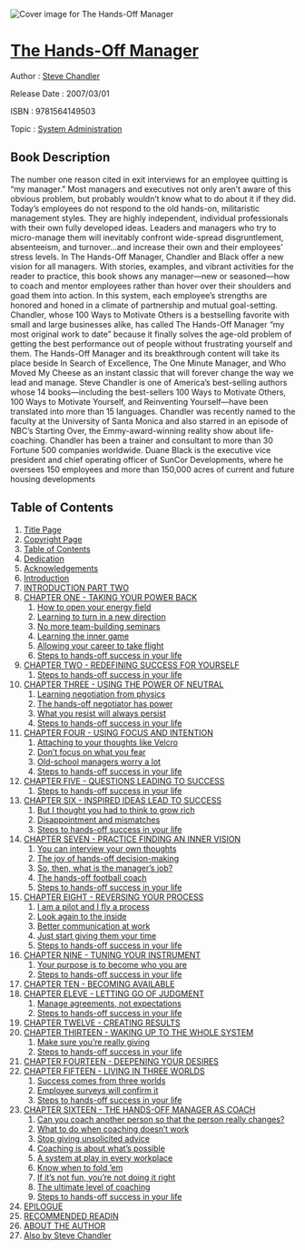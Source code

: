 ![Cover image for The Hands-Off Manager](https://imgdetail.ebookreading.net/cover/cover/system_admin/EB9781564149503.jpg)

[The Hands-Off Manager](https://ebookreading.net/view/book/The+Hands-Off+Manager-EB9781564149503_1.html "The Hands-Off Manager")
====================================================================================================================

Author : [Steve Chandler](https://ebookreading.net/search/author/Steve+Chandler)

Release Date : 2007/03/01

ISBN : 9781564149503

Topic : [System Administration](https://ebookreading.net/search/category/system-administration)

Book Description
-----------------

The number one reason cited in exit interviews for an employee quitting is “my manager.” Most managers and executives not only aren’t aware of this obvious problem, but probably wouldn’t know what to do about it if they did.
Today’s employees do not respond to the old hands-on, militaristic management styles. They are highly independent, individual professionals with their own fully developed ideas. Leaders and managers who try to micro-manage them will inevitably confront wide-spread disgruntlement, absenteeism, and turnover...and increase their own and their employees’ stress levels.
In The Hands-Off Manager, Chandler and Black offer a new vision for all managers. With stories, examples, and vibrant activities for the reader to practice, this book shows any manager—new or seasoned—how to coach and mentor employees rather than hover over their shoulders and goad them into action.
In this system, each employee’s strengths are honored and honed in a climate of partnership and mutual goal-setting. Chandler, whose 100 Ways to Motivate Others is a bestselling favorite with small and large businesses alike, has called The Hands-Off Manager “my most original work to date” because it finally solves the age-old problem of getting the best performance out of people without frustrating yourself and them.
The Hands-Off Manager and its breakthrough content will take its place beside In Search of Excellence, The One Minute Manager, and Who Moved My Cheese as an instant classic that will forever change the way we lead and manage.
Steve Chandler is one of America’s best-selling authors whose 14 books—including the best-sellers 100 Ways to Motivate Others, 100 Ways to Motivate Yourself, and Reinventing Yourself—have been translated into more than 15 languages. Chandler was recently named to the faculty at the University of Santa Monica and also starred in an episode of NBC’s Starting Over, the Emmy-award-winning reality show about life-coaching. Chandler has been a trainer and consultant to more than 30 Fortune 500 companies worldwide.
Duane Black is the executive vice president and chief operating officer of SunCor Developments, where he oversees 150 employees and more than 150,000 acres of current and future housing developments
              
Table of Contents
-----------------

1. [Title Page](https://ebookreading.net/view/book/The+Hands-Off+Manager-EB9781564149503_3.html)
1. [Copyright Page](https://ebookreading.net/view/book/The+Hands-Off+Manager-EB9781564149503_4.html)
1. [Table of Contents](https://ebookreading.net/view/book/The+Hands-Off+Manager-EB9781564149503_2.html)
1. [Dedication](https://ebookreading.net/view/book/The+Hands-Off+Manager-EB9781564149503_5.html)
1. [Acknowledgements](https://ebookreading.net/view/book/The+Hands-Off+Manager-EB9781564149503_7.html)
1. [Introduction](https://ebookreading.net/view/book/The+Hands-Off+Manager-EB9781564149503_8.html)
1. [INTRODUCTION PART TWO ](https://ebookreading.net/view/book/The+Hands-Off+Manager-EB9781564149503_9.html)
1. [CHAPTER ONE - TAKING YOUR POWER BACK](https://ebookreading.net/view/book/The+Hands-Off+Manager-EB9781564149503_10.html)
    1. [How to open your energy field](https://ebookreading.net/view/book/The+Hands-Off+Manager-EB9781564149503_10.html#h1)
    1. [Learning to turn in a new direction](https://ebookreading.net/view/book/The+Hands-Off+Manager-EB9781564149503_10.html#h2)
    1. [No more team-building seminars](https://ebookreading.net/view/book/The+Hands-Off+Manager-EB9781564149503_10.html#h3)
    1. [Learning the inner game](https://ebookreading.net/view/book/The+Hands-Off+Manager-EB9781564149503_10.html#h4)
    1. [Allowing your career to take flight](https://ebookreading.net/view/book/The+Hands-Off+Manager-EB9781564149503_10.html#h5)
    1. [Steps to hands-off success in your life](https://ebookreading.net/view/book/The+Hands-Off+Manager-EB9781564149503_10.html#h6)
1. [CHAPTER TWO - REDEFINING SUCCESS FOR YOURSELF](https://ebookreading.net/view/book/The+Hands-Off+Manager-EB9781564149503_11.html)
    1. [Steps to hands-off success in your life](https://ebookreading.net/view/book/The+Hands-Off+Manager-EB9781564149503_11.html#h1)
1. [CHAPTER THREE - USING THE POWER OF NEUTRAL](https://ebookreading.net/view/book/The+Hands-Off+Manager-EB9781564149503_12.html)
    1. [Learning negotiation from physics](https://ebookreading.net/view/book/The+Hands-Off+Manager-EB9781564149503_12.html#h1)
    1. [The hands-off negotiator has power](https://ebookreading.net/view/book/The+Hands-Off+Manager-EB9781564149503_12.html#h2)
    1. [What you resist will always persist](https://ebookreading.net/view/book/The+Hands-Off+Manager-EB9781564149503_12.html#h3)
    1. [Steps to hands-off success in your life](https://ebookreading.net/view/book/The+Hands-Off+Manager-EB9781564149503_12.html#h4)
1. [CHAPTER FOUR - USING FOCUS AND INTENTION](https://ebookreading.net/view/book/The+Hands-Off+Manager-EB9781564149503_13.html)
    1. [Attaching to your thoughts like Velcro](https://ebookreading.net/view/book/The+Hands-Off+Manager-EB9781564149503_13.html#h1)
    1. [Don’t focus on what you fear](https://ebookreading.net/view/book/The+Hands-Off+Manager-EB9781564149503_13.html#h2)
    1. [Old-school managers worry a lot](https://ebookreading.net/view/book/The+Hands-Off+Manager-EB9781564149503_13.html#h3)
    1. [Steps to hands-off success in your life](https://ebookreading.net/view/book/The+Hands-Off+Manager-EB9781564149503_13.html#h4)
1. [CHAPTER FIVE - QUESTIONS LEADING TO SUCCESS](https://ebookreading.net/view/book/The+Hands-Off+Manager-EB9781564149503_14.html)
    1. [Steps to hands-off success in your life](https://ebookreading.net/view/book/The+Hands-Off+Manager-EB9781564149503_14.html#h1)
1. [CHAPTER SIX - INSPIRED IDEAS LEAD TO SUCCESS](https://ebookreading.net/view/book/The+Hands-Off+Manager-EB9781564149503_15.html)
    1. [But I thought you had to think to grow rich](https://ebookreading.net/view/book/The+Hands-Off+Manager-EB9781564149503_15.html#h1)
    1. [Disappointment and mismatches](https://ebookreading.net/view/book/The+Hands-Off+Manager-EB9781564149503_15.html#h2)
    1. [Steps to hands-off success in your life](https://ebookreading.net/view/book/The+Hands-Off+Manager-EB9781564149503_15.html#h3)
1. [CHAPTER SEVEN - PRACTICE FINDING AN INNER VISION](https://ebookreading.net/view/book/The+Hands-Off+Manager-EB9781564149503_16.html)
    1. [You can interview your own thoughts](https://ebookreading.net/view/book/The+Hands-Off+Manager-EB9781564149503_16.html#h1)
    1. [The joy of hands-off decision-making](https://ebookreading.net/view/book/The+Hands-Off+Manager-EB9781564149503_16.html#h2)
    1. [So, then, what is the manager’s job?](https://ebookreading.net/view/book/The+Hands-Off+Manager-EB9781564149503_16.html#h3)
    1. [The hands-off football coach](https://ebookreading.net/view/book/The+Hands-Off+Manager-EB9781564149503_16.html#h4)
    1. [Steps to hands-off success in your life](https://ebookreading.net/view/book/The+Hands-Off+Manager-EB9781564149503_16.html#h5)
1. [CHAPTER EIGHT - REVERSING YOUR PROCESS](https://ebookreading.net/view/book/The+Hands-Off+Manager-EB9781564149503_17.html)
    1. [I am a pilot and I fly a process](https://ebookreading.net/view/book/The+Hands-Off+Manager-EB9781564149503_17.html#h1)
    1. [Look again to the inside](https://ebookreading.net/view/book/The+Hands-Off+Manager-EB9781564149503_17.html#h2)
    1. [Better communication at work](https://ebookreading.net/view/book/The+Hands-Off+Manager-EB9781564149503_17.html#h3)
    1. [Just start giving them your time](https://ebookreading.net/view/book/The+Hands-Off+Manager-EB9781564149503_17.html#h4)
    1. [Steps to hands-off success in your life](https://ebookreading.net/view/book/The+Hands-Off+Manager-EB9781564149503_17.html#h5)
1. [CHAPTER NINE - TUNING YOUR INSTRUMENT](https://ebookreading.net/view/book/The+Hands-Off+Manager-EB9781564149503_18.html)
    1. [Your purpose is to become who you are](https://ebookreading.net/view/book/The+Hands-Off+Manager-EB9781564149503_18.html#h1)
    1. [Steps to hands-off success in your life](https://ebookreading.net/view/book/The+Hands-Off+Manager-EB9781564149503_18.html#h2)
1. [CHAPTER TEN - BECOMING AVAILABLE](https://ebookreading.net/view/book/The+Hands-Off+Manager-EB9781564149503_19.html)
1. [CHAPTER ELEVE - LETTING GO OF JUDGMENT](https://ebookreading.net/view/book/The+Hands-Off+Manager-EB9781564149503_20.html)
    1. [Manage agreements, not expectations](https://ebookreading.net/view/book/The+Hands-Off+Manager-EB9781564149503_20.html#h1)
    1. [Steps to hands-off success in your life](https://ebookreading.net/view/book/The+Hands-Off+Manager-EB9781564149503_20.html#h2)
1. [CHAPTER TWELVE - CREATING RESULTS](https://ebookreading.net/view/book/The+Hands-Off+Manager-EB9781564149503_21.html)
1. [CHAPTER THIRTEEN - WAKING UP TO THE WHOLE SYSTEM](https://ebookreading.net/view/book/The+Hands-Off+Manager-EB9781564149503_22.html)
    1. [Make sure you’re really giving](https://ebookreading.net/view/book/The+Hands-Off+Manager-EB9781564149503_22.html#h1)
    1. [Steps to hands-off success in your life](https://ebookreading.net/view/book/The+Hands-Off+Manager-EB9781564149503_22.html#h2)
1. [CHAPTER FOURTEEN - DEEPENING YOUR DESIRES](https://ebookreading.net/view/book/The+Hands-Off+Manager-EB9781564149503_23.html)
1. [CHAPTER FIFTEEN - LIVING IN THREE WORLDS](https://ebookreading.net/view/book/The+Hands-Off+Manager-EB9781564149503_24.html)
    1. [Success comes from three worlds](https://ebookreading.net/view/book/The+Hands-Off+Manager-EB9781564149503_24.html#h1)
    1. [Employee surveys will confirm it](https://ebookreading.net/view/book/The+Hands-Off+Manager-EB9781564149503_24.html#h2)
    1. [Steps to hands-off success in your life](https://ebookreading.net/view/book/The+Hands-Off+Manager-EB9781564149503_24.html#h3)
1. [CHAPTER SIXTEEN - THE HANDS-OFF MANAGER AS COACH](https://ebookreading.net/view/book/The+Hands-Off+Manager-EB9781564149503_25.html)
    1. [Can you coach another person so that the person really changes?](https://ebookreading.net/view/book/The+Hands-Off+Manager-EB9781564149503_25.html#h1)
    1. [What to do when coaching doesn’t work](https://ebookreading.net/view/book/The+Hands-Off+Manager-EB9781564149503_25.html#h2)
    1. [Stop giving unsolicited advice](https://ebookreading.net/view/book/The+Hands-Off+Manager-EB9781564149503_25.html#h3)
    1. [Coaching is about what’s possible](https://ebookreading.net/view/book/The+Hands-Off+Manager-EB9781564149503_25.html#h4)
    1. [A system at play in every workplace](https://ebookreading.net/view/book/The+Hands-Off+Manager-EB9781564149503_25.html#h5)
    1. [Know when to fold ’em](https://ebookreading.net/view/book/The+Hands-Off+Manager-EB9781564149503_25.html#h6)
    1. [If it’s not fun, you’re not doing it right](https://ebookreading.net/view/book/The+Hands-Off+Manager-EB9781564149503_25.html#h7)
    1. [The ultimate level of coaching](https://ebookreading.net/view/book/The+Hands-Off+Manager-EB9781564149503_25.html#h8)
    1. [Steps to hands-off success in your life](https://ebookreading.net/view/book/The+Hands-Off+Manager-EB9781564149503_25.html#h9)
1. [EPILOGUE](https://ebookreading.net/view/book/The+Hands-Off+Manager-EB9781564149503_26.html)
1. [RECOMMENDED READIN](https://ebookreading.net/view/book/The+Hands-Off+Manager-EB9781564149503_27.html)
1. [ABOUT THE AUTHOR](https://ebookreading.net/view/book/The+Hands-Off+Manager-EB9781564149503_28.html)
1. [Also by Steve Chandler](https://ebookreading.net/view/book/The+Hands-Off+Manager-EB9781564149503_29.html)
